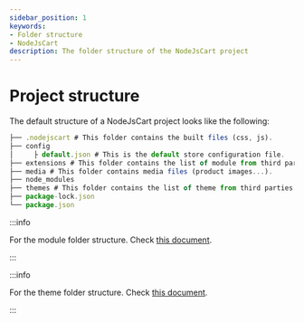 ```yaml
---
sidebar_position: 1
keywords:
- Folder structure
- NodeJsCart
description: The folder structure of the NodeJsCart project
---
```


# Project structure

The default structure of a NodeJsCart project looks like the following:


``` javascript
├── .nodejscart # This folder contains the built files (css, js).
├── config
│     ├ default.json # This is the default store configuration file.
├── extensions # This folder contains the list of module from third parties.
├── media # This folder contains media files (product images...).
├── node_modules
├── themes # This folder contains the list of theme from third parties.
├── package-lock.json
└── package.json
```

:::info

For the module folder structure. Check [this document](/docs/module-development/module-structure).

:::

:::info

For the theme folder structure. Check [this document](/docs/theme-development/theme-structure).

:::